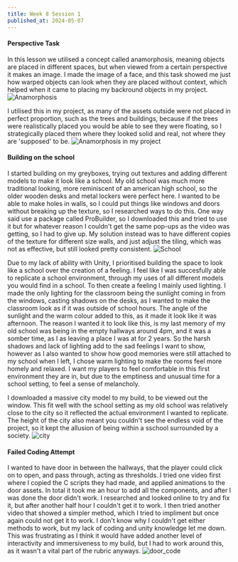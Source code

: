 ```yaml
---
title: Week 8 Session 1
published_at: 2024-05-07
---
```


#### Perspective Task
In this lesson we utilised a concept called anamorphosis, meaning objects are placed in different spaces, but when viewed from a certain perspective it makes an image. I made the image of a face, and this task showed me just how warped objects can look when they are placed without context, which helped when it came to placing my backround objects in my project.
![Anamorphosis](/W01S1/faces.png) 

I utilised this in my project, as many of the assets outside were not placed in perfect proportion, such as the trees and buildings, because if the trees were realistically placed you would be able to see they were floating, so I strategically placed them where they looked solid and real, not where they are 'supposed' to be.
![Anamorphosis in my project](/W01S1/anamorph.png) 

#### Building on the school
I started building on my greyboxes, trying out textures and adding different models to make it look like a school. My old school was much more traditional looking, more reminiscent of an american high school, so the older wooden desks and metal lockers were perfect here. I wanted to be able to make holes in walls, so I could put things like windows and doors without breaking up the texture, so I researched ways to do this. One way said use a package called ProBuilder, so I downloaded this and tried to use it but for whatever reason I couldn't get the same pop-ups as the video was getting, so I had to give up. My solution instead was to have different copies of the texture for different size walls, and just adjust the tiling, which was not as effective, but still looked pretty consistent. 
![School](/W01S1/school.png)

Due to my lack of ability with Unity, I prioritised building the space to look like a school over the creation of a feeling. I feel like I was succesfully able to replicate a school environment, through my uses of all different models you would find in a school. To then create a feeling I mainly used lighting. I made the only lighting for the classroom being the sunlight coming in from the windows, casting shadows on the desks, as I wanted to make the classroom look as if it was outside of school hours. The angle of the sunlight and the warm colour added to this, as it made it look like it was afternoon. The reason I wanted it to look like this, is my last memory of my old school was being in the empty hallways around 4pm, and it was a somber time, as I as leaving a place I was at for 2 years. So the harsh shadows and lack of lighting add to the sad feelings I want to show, however as I also wanted to show how good memories were still attached to my school when I left, I chose warm lighting to make the rooms feel more homely and relaxed. I want my players to feel comfortable in this first environment they are in, but due to the emptiness and unusual time for a school setting, to feel a sense of melancholy.

I downloaded a massive city model to my build, to be viewed out the window. This fit well with the school setting as my old school was relatively close to the city so it reflected the actual environment I wanted to replicate. The height of the city also meant you couldn't see the endless void of the project, so it kept the allusion of being within a sschool surrounded by a society.
![city](/W01S1/city.png)

#### Failed Coding Attempt
I wanted to have door in between the hallways, that the player could click on to open, and pass through, acting as thresholds. I tried one video first where I copied the C scripts they had made, and applied animations to the door assets. In total it took me an hour to add all the components, and after I was done the door didn't work. I researched and looked online to try and fix it, but after another half hour I couldn't get it to work. I then tried another video that showed a simpler method, which I tried to impliment but once again could not get it to work. I don't know why I couldn't get either methods to work, but my lack of coding and unity knowledge let me down. This was frustrating as I think it would have added another level of interactivity and immersiveness to my build, but I had to work around this, as it wasn't a vital part of the rubric anyways.
![door_code](/W01S1/door_code.png)
